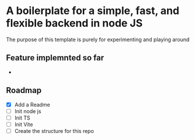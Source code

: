 # A boilerplate for a simple, fast, and flexible backend in node JS

The purpose of this template is purely for experimenting and playing around

## Feature implemnted so far

-

## Roadmap

- [x] Add a Readme
- [ ] Init node js
- [ ] Init TS
- [ ] Init Vite
- [ ] Create the structure for this repo
